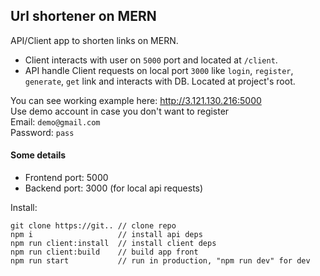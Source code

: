 ## Url shortener on MERN 

API/Client app to shorten links on MERN.<br>
- Client interacts with user on `5000` port and located at `/client`.<br>
- API handle Client requests on local port `3000` like `login`, `register`, `generate`, `get` link 
and interacts with DB. Located at project's root.

You can see working example here: http://3.121.130.216:5000 <br>
Use demo account in case you don't want to register<br>
Email: `demo@gmail.com`<br>
Password: `pass`<br>

#### Some details
- Frontend port: 5000<br>
- Backend port: 3000 (for local api requests)<br>

Install:

    git clone https://git.. // clone repo
    npm i                   // install api deps 
    npm run client:install  // install client deps
    npm run client:build    // build app front
    npm run start           // run in production, "npm run dev" for dev
   